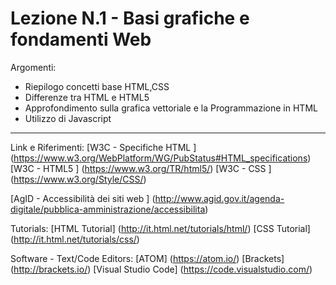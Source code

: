 # Lezione N.1 - Basi grafiche e fondamenti Web

Argomenti:
- Riepilogo concetti base HTML,CSS
- Differenze tra HTML e HTML5
- Approfondimento sulla grafica vettoriale e la Programmazione in HTML
- Utilizzo di Javascript

---

Link e Riferimenti:
[W3C - Specifiche HTML ] (https://www.w3.org/WebPlatform/WG/PubStatus#HTML_specifications)
[W3C - HTML5 ] (https://www.w3.org/TR/html5/)
[W3C - CSS ] (https://www.w3.org/Style/CSS/)

[AgID - Accessibilità dei siti web ] (http://www.agid.gov.it/agenda-digitale/pubblica-amministrazione/accessibilita)

Tutorials:
[HTML Tutorial] (http://it.html.net/tutorials/html/)
[CSS Tutorial] (http://it.html.net/tutorials/css/)

Software - Text/Code Editors:
[ATOM] (https://atom.io/)
[Brackets] (http://brackets.io/)
[Visual Studio Code] (https://code.visualstudio.com/)
